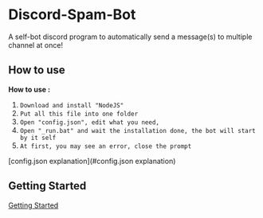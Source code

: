 # Discord-Spam-Bot
A self-bot discord program to automatically send a message(s) to multiple channel at once!

## How to use
**How to use :**
1. `Download and install "NodeJS"`
2. `Put all this file into one folder`
3. `Open "config.json", edit what you need,` 
4. `Open "_run.bat" and wait the installation done, the bot will start by it self`
5. `At first, you may see an error, close the prompt`

[config.json explanation](#config.json explanation)

## Getting Started

[Getting Started](#getting-started)
